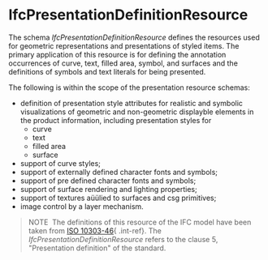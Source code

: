 IfcPresentationDefinitionResource
=================================

The schema _IfcPresentationDefinitionResource_ defines the resources used for geometric representations and presentations of styled items. The primary application of this resource is for defining the annotation occurrences of curve, text, filled area, symbol, and surfaces and the definitions of symbols and text literals for being presented.

The following is within the scope of the presentation resource schemas:

* definition of presentation style attributes for realistic and symbolic visualizations of geometric and non-geometric displayble elements in the product information, including presentation styles for 
    * curve
    * text
    * filled area
    * surface 
* support of curve styles;
* support of externally defined character fonts and symbols;
* support of pre defined character fonts and symbols;
* support of surface rendering and lighting properties;
* support of textures aüülied to surfaces and csg primitives;
* image control by a layer mechanism.

> NOTE&nbsp; The definitions of this resource of the IFC model have been taken from [ISO 10303-46](../../bibliography.htm#iso-10303-46){ .int-ref}. The _IfcPresentationDefinitionResource_ refers to the clause 5, "Presentation definition" of the standard.
